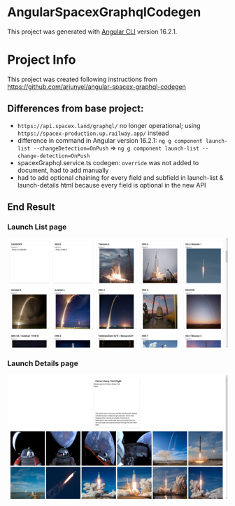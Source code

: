# AngularSpacexGraphqlCodegen

This project was generated with [Angular CLI](https://github.com/angular/angular-cli) version 16.2.1.

# Project Info
This project was created following instructions from https://github.com/arjunyel/angular-spacex-graphql-codegen

## Differences from base project:
- `https://api.spacex.land/graphql/` no longer operational; using `https://spacex-production.up.railway.app/` instead
- difference in command in Angular version 16.2.1: `ng g component launch-list --changeDetection=OnPush` => `ng g component launch-list --change-detection=OnPush`
- spacexGraphql.service.ts codegen: `override` was not added to document, had to add manually
- had to add optional chaining for every field and subfield in launch-list & launch-details html because every field is optional in the new API

## End Result
### Launch List page
![img](screenshots/launch-list.PNG)
### Launch Details page
![img](screenshots/launch-details.PNG)